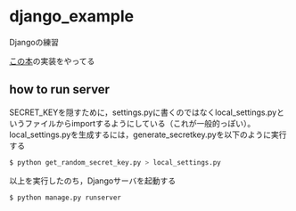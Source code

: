 # django_example
Djangoの練習

[この本](https://www.shuwasystem.co.jp/book/9784798061924.html)の実装をやってる

## how to run server
SECRET_KEYを隠すために，settings.pyに書くのではなくlocal_settings.pyというファイルからimportするようにしている（これが一般的っぽい）。
local_settings.pyを生成するには，generate_secretkey.pyを以下のように実行する
```bash
$ python get_random_secret_key.py > local_settings.py
```

以上を実行したのち，Djangoサーバを起動する
```bash
$ python manage.py runserver
```
